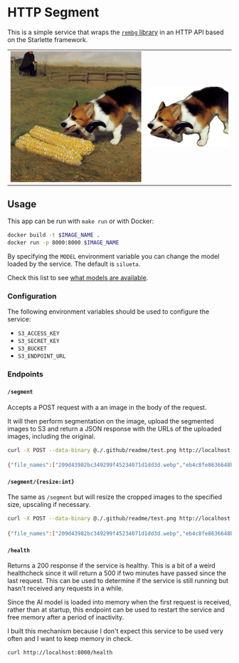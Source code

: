# HTTP Segment

This is a simple service that wraps the [`rembg` library](https://github.com/danielgatis/rembg)
in an HTTP API based on the Starlette framework.

|                                |                                          |
| ------------------------------ | ---------------------------------------- |
| ![](./.github/readme/test.png) | ![](./.github/readme/test_segmented.png) |

## Usage

This app can be run with `make run` or with Docker:

```sh
docker build -t $IMAGE_NAME .
docker run -p 8000:8000 $IMAGE_NAME
```

By specifying the `MODEL` environment variable you can change the model loaded
by the service. The default is `silueta`.

Check this list to see [what models are available](https://github.com/danielgatis/rembg#models).

### Configuration

The following environment variables should be used to configure the service:

- `S3_ACCESS_KEY`
- `S3_SECRET_KEY`
- `S3_BUCKET`
- `S3_ENDPOINT_URL`

### Endpoints

#### `/segment`

Accepts a POST request with a an image in the body of the request.

It will then perform segmentation on the image, upload the segmented images to
S3 and return a JSON response with the URLs of the uploaded images, including
the original.

```sh
curl -X POST --data-binary @./.github/readme/test.png http://localhost:8000/segment

{"file_names":["209d43982bc349299f45234071d1dd3d.webp","eb4c8fe8636648b790741ff29351fbf6.webp"]}
```

#### `/segment/{resize:int}`

The same as `/segment` but will resize the cropped images to the specified
size, upscaling if necessary.

```sh
curl -X POST --data-binary @./.github/readme/test.png http://localhost:8000/segment/256

{"file_names":["209d43982bc349299f45234071d1dd3d.webp","eb4c8fe8636648b790741ff29351fbf6.webp"]}
```

#### `/health`

Returns a 200 response if the service is healthy. This is a bit of a weird
healthcheck since it will return a 500 if two minutes have passed since the last
request. This can be used to determine if the service is still running but
hasn't received any requests in a while.

Since the AI model is loaded into memory when the first request is received,
rather than at startup, this endpoint can be used to restart the service and
free memory after a period of inactivity.

I built this mechanism because I don't expect this service to be used very
often and I want to keep memory in check.

```sh
curl http://localhost:8000/health
```
